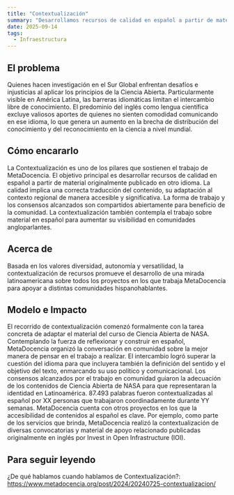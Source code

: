 ```yaml
---
title: "Contextualización"
summary: "Desarrollamos recursos de calidad en español a partir de material originalmente publicado en otro idioma."
date: 2025-09-14
tags:
  - Infraestructura
---
```


## El problema
Quienes hacen investigación en el Sur Global enfrentan desafíos e injusticias al aplicar los principios de la Ciencia Abierta. Particularmente visible en América Latina, las barreras idiomáticas limitan el intercambio libre de conocimiento. El predominio del inglés como lengua científica excluye valiosos aportes de quienes no sienten comodidad comunicando en ese idioma, lo que genera un aumento en la brecha de distribución del conocimiento y del reconocimiento en la ciencia a nivel mundial.

## Cómo encararlo
 La Contextualización es uno de los pilares que sostienen el trabajo de MetaDocencia. El objetivo principal es desarrollar recursos de calidad en español a partir de material originalmente publicado en otro idioma. La calidad implica una correcta traducción del contenido, su adaptación al contexto regional de manera accesible y significativa. La forma de trabajo y los consensos alcanzados son compartidos abiertamente para beneficio de la comunidad. La contextualización también contempla el trabajo sobre material en español para aumentar su visibilidad en comunidades angloparlantes.

## Acerca de
Basada en los valores diversidad, autonomía y versatilidad, la contextualización de recursos promueve el desarrollo de una mirada latinoamericana sobre todos los proyectos en los que trabaja MetaDocencia para apoyar a distintas comunidades hispanohablantes.

## Modelo e Impacto
El recorrido de contextualización comenzó formalmente con la tarea concreta de adaptar el material del curso de Ciencia Abierta de NASA. Contemplando la fuerza de reflexionar y construir en español, MetaDocencia organizó la conversación en comunidad sobre la mejor manera de pensar en el trabajo a realizar. El intercambio logró superar la cuestión del idioma para que incluyera también la definición del sentido y el objetivo del texto, enmarcando su uso político y comunicacional. 
Los consensos alcanzados por el trabajo en comunidad guiaron la adecuación de los contenidos de Ciencia Abierta de NASA para que representaran la identidad en Latinoamérica. 87.493 palabras fueron contextualizadas al español por XX personas que trabajaron coordinadamente durante YY semanas.
MetaDocencia cuenta con otros proyectos en los que la accesibilidad de contenidos al español es clave. Por ejemplo, como parte de los servicios que brinda, MetaDocencia realizó la contextualización de diversas convocatorias y material de apoyo relacionado publicadas originalmente en inglés por Invest in Open Infrastructure (IOI).

## Para seguir leyendo
¿De qué hablamos cuando hablamos de Contextualización?: https://www.metadocencia.org/post/2024/20240725-contextualizacion/
